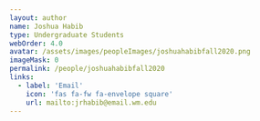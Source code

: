```yaml
---
layout: author
name: Joshua Habib
type: Undergraduate Students
webOrder: 4.0
avatar: /assets/images/peopleImages/joshuahabibfall2020.png
imageMask: 0
permalink: /people/joshuahabibfall2020
links:
  - label: 'Email'
    icon: 'fas fa-fw fa-envelope square'
    url: mailto:jrhabib@email.wm.edu
---
```

